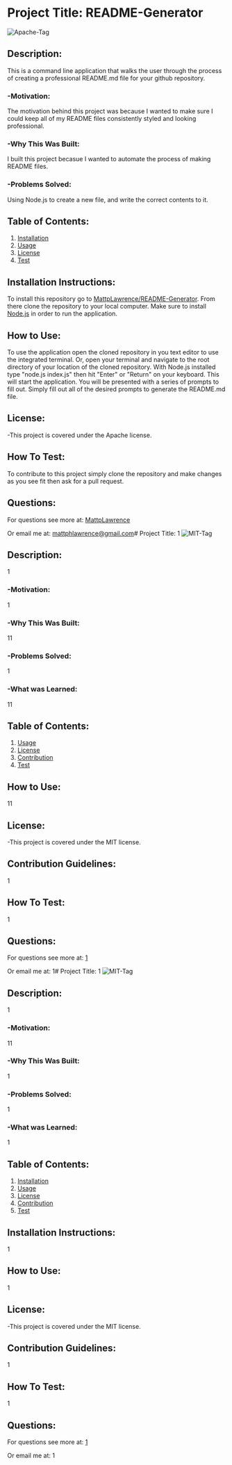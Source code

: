 # Project Title: README-Generator
![Apache-Tag](https://shields.io/badge/license-Apache-blue) 

## Description: 
This is a command line application that walks the user through the process of creating a professional README.md file for your github repository.

### -Motivation: 
The motivation behind this project was because I wanted to make sure I could keep all of my README files consistently styled and looking professional.

### -Why This Was Built: 
I built this project becasue I wanted to automate the process of making README files.

### -Problems Solved: 
Using Node.js to create a new file, and write the correct contents to it.



## Table of Contents:
1. [Installation](#install) 
2. [Usage](#usage) 
3. [License](#license) 
4. [Test](#test) 
## Installation Instructions: <a name="install"></a> 
To install this repository go to [MattpLawrence/README-Generator](https://github.com/MattpLawrence/README-Generator). From there clone the repository to your local computer. Make sure to install [Node.js](https://nodejs.org/en/download/) in order to run the application.

## How to Use: <a name="usage"></a> 
 To use the application open the cloned repository in you text editor to use the integrated terminal. Or, open your terminal and navigate to the root directory of your location of the cloned repository. With Node.js installed type "node.js index.js" then hit "Enter" or "Return" on your keyboard. This will start the application. You will be presented with a series of prompts to fill out. Simply fill out all of the desired prompts to generate the README.md file.

## License: <a name="license"></a> 
 -This project is covered under the Apache license.

## How To Test: <a name="test"></a> 
 To contribute to this project simply clone the repository and make changes as you see fit then ask for a pull request.

## Questions: <a name="username"></a> 

For questions see more at: 
 [MattpLawrence](https://github.com/MattpLawrence)

Or email me at: mattphlawrence@gmail.com# Project Title: 1
![MIT-Tag](https://shields.io/badge/license-MIT-green) 

## Description: 
1

### -Motivation: 
1

### -Why This Was Built: 
11

### -Problems Solved: 
1

### -What was Learned: 
11



## Table of Contents:
1. [Usage](#usage) 
2. [License](#license) 
3. [Contribution](#contribution) 
4. [Test](#test) 
## How to Use: <a name="usage"></a> 
 11

## License: <a name="license"></a> 
 -This project is covered under the MIT license.

## Contribution Guidelines: <a name="contribution"></a> 
 1

## How To Test: <a name="test"></a> 
 1

## Questions: <a name="username"></a> 

For questions see more at: 
 [1](https://github.com/1)

Or email me at: 1# Project Title: 1
![MIT-Tag](https://shields.io/badge/license-MIT-green) 

## Description: 
1

### -Motivation: 
11

### -Why This Was Built: 
1

### -Problems Solved: 
1

### -What was Learned: 
1



## Table of Contents:
1. [Installation](#install) 
2. [Usage](#usage) 
3. [License](#license) 
4. [Contribution](#contribution) 
5. [Test](#test) 
## Installation Instructions: <a name="install"></a> 
1

## How to Use: <a name="usage"></a> 
 1

## License: <a name="license"></a> 
 -This project is covered under the MIT license.

## Contribution Guidelines: <a name="contribution"></a> 
 1

## How To Test: <a name="test"></a> 
 1

## Questions: <a name="username"></a> 

For questions see more at: 
 [1](https://github.com/1)

Or email me at: 1